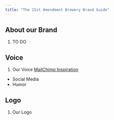 ```yaml
---
title: "The 21st Amendment Brewery Brand Guide"
---
```

## About our Brand
1. TO DO

## Voice
1. Our Voice [MailChimp Inspiration](https://styleguide.mailchimp.com/writing-blog-posts/)
  - Social Media
  - Humor

## Logo
1. Our Logo
